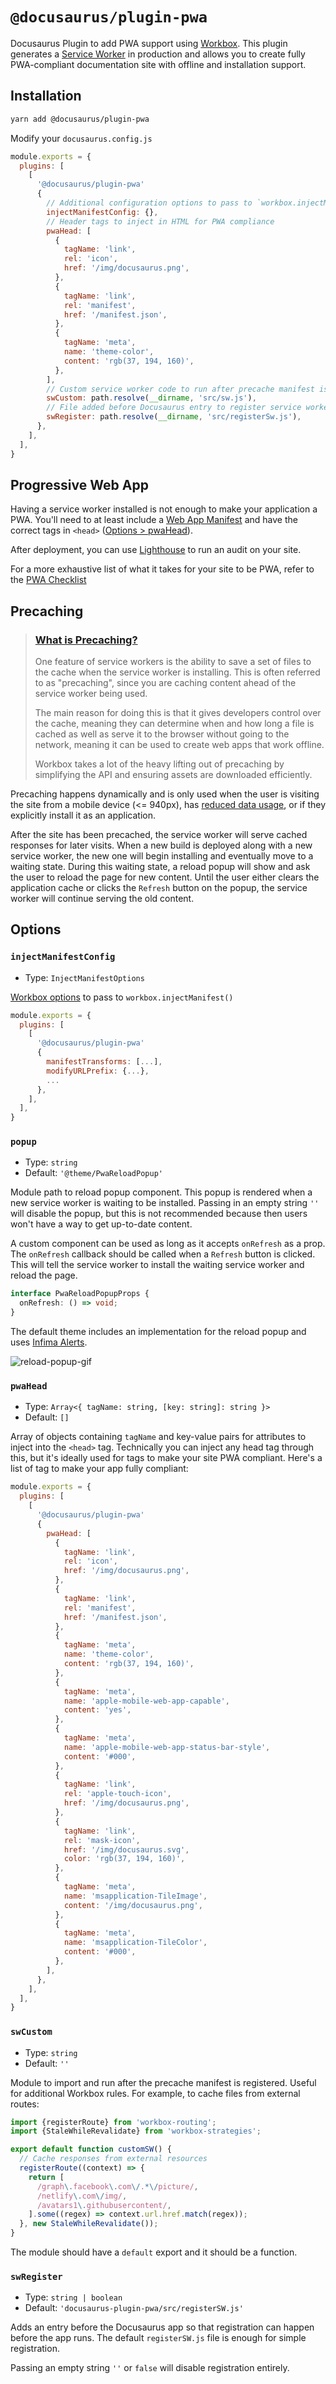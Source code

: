 # `@docusaurus/plugin-pwa`

Docusaurus Plugin to add PWA support using [Workbox](https://developers.google.com/web/tools/workbox). This plugin generates a [Service Worker](https://developers.google.com/web/fundamentals/primers/service-workers) in production and allows you to create fully PWA-compliant documentation site with offline and installation support.

## Installation

```sh
yarn add @docusaurus/plugin-pwa
```

Modify your `docusaurus.config.js`

```js
module.exports = {
  plugins: [
    [
      '@docusaurus/plugin-pwa'
      {
        // Additional configuration options to pass to `workbox.injectManifest()`
        injectManifestConfig: {},
        // Header tags to inject in HTML for PWA compliance
        pwaHead: [
          {
            tagName: 'link',
            rel: 'icon',
            href: '/img/docusaurus.png',
          },
          {
            tagName: 'link',
            rel: 'manifest',
            href: '/manifest.json',
          },
          {
            tagName: 'meta',
            name: 'theme-color',
            content: 'rgb(37, 194, 160)',
          },
        ],
        // Custom service worker code to run after precache manifest is registered
        swCustom: path.resolve(__dirname, 'src/sw.js'),
        // File added before Docusaurus entry to register service worker before app runs
        swRegister: path.resolve(__dirname, 'src/registerSw.js'),
      },
    ],
  ],
}
```

## Progressive Web App

Having a service worker installed is not enough to make your application a PWA. You'll need to at least include a [Web App Manifest](https://developer.mozilla.org/en-US/docs/Web/Manifest) and have the correct tags in `<head>` ([Options > pwaHead](#pwahead)).

After deployment, you can use [Lighthouse](https://developers.google.com/web/tools/lighthouse) to run an audit on your site.

For a more exhaustive list of what it takes for your site to be PWA, refer to the [PWA Checklist](https://developers.google.com/web/progressive-web-apps/checklist)

## Precaching

> ### [What is Precaching?](https://developers.google.com/web/tools/workbox/modules/workbox-precaching)
>
> One feature of service workers is the ability to save a set of files to the cache when the service worker is installing. This is often referred to as "precaching", since you are caching content ahead of the service worker being used.
>
> The main reason for doing this is that it gives developers control over the cache, meaning they can determine when and how long a file is cached as well as serve it to the browser without going to the network, meaning it can be used to create web apps that work offline.
>
> Workbox takes a lot of the heavy lifting out of precaching by simplifying the API and ensuring assets are downloaded efficiently.

Precaching happens dynamically and is only used when the user is visiting the site from a mobile device (<= 940px), has [reduced data usage](https://developer.mozilla.org/en-US/docs/Web/API/NetworkInformation/saveData), or if they explicitly install it as an application.

After the site has been precached, the service worker will serve cached responses for later visits. When a new build is deployed along with a new service worker, the new one will begin installing and eventually move to a waiting state. During this waiting state, a reload popup will show and ask the user to reload the page for new content. Until the user either clears the application cache or clicks the `Refresh` button on the popup, the service worker will continue serving the old content.

## Options

### `injectManifestConfig`

- Type: `InjectManifestOptions`

[Workbox options](https://developers.google.com/web/tools/workbox/reference-docs/latest/module-workbox-build#.injectManifest) to pass to `workbox.injectManifest()`

```js
module.exports = {
  plugins: [
    [
      '@docusaurus/plugin-pwa'
      {
        manifestTransforms: [...],
        modifyURLPrefix: {...},
        ...
      },
    ],
  ],
}
```

### `popup`

- Type: `string`
- Default: `'@theme/PwaReloadPopup'`

Module path to reload popup component. This popup is rendered when a new service worker is waiting to be installed. Passing in an empty string `''` will disable the popup, but this is not recommended because then users won't have a way to get up-to-date content.

A custom component can be used as long as it accepts `onRefresh` as a prop. The `onRefresh` callback should be called when a `Refresh` button is clicked. This will tell the service worker to install the waiting service worker and reload the page.

```ts
interface PwaReloadPopupProps {
  onRefresh: () => void;
}
```

The default theme includes an implementation for the reload popup and uses [Infima Alerts](https://facebookincubator.github.io/infima/docs/components/alert).

![reload-popup-gif](images/reload.gif)

### `pwaHead`

- Type: `Array<{ tagName: string, [key: string]: string }>`
- Default: `[]`

Array of objects containing `tagName` and key-value pairs for attributes to inject into the `<head>` tag. Technically you can inject any head tag through this, but it's ideally used for tags to make your site PWA compliant. Here's a list of tag to make your app fully compliant:

```js
module.exports = {
  plugins: [
    [
      '@docusaurus/plugin-pwa'
      {
        pwaHead: [
          {
            tagName: 'link',
            rel: 'icon',
            href: '/img/docusaurus.png',
          },
          {
            tagName: 'link',
            rel: 'manifest',
            href: '/manifest.json',
          },
          {
            tagName: 'meta',
            name: 'theme-color',
            content: 'rgb(37, 194, 160)',
          },
          {
            tagName: 'meta',
            name: 'apple-mobile-web-app-capable',
            content: 'yes',
          },
          {
            tagName: 'meta',
            name: 'apple-mobile-web-app-status-bar-style',
            content: '#000',
          },
          {
            tagName: 'link',
            rel: 'apple-touch-icon',
            href: '/img/docusaurus.png',
          },
          {
            tagName: 'link',
            rel: 'mask-icon',
            href: '/img/docusaurus.svg',
            color: 'rgb(37, 194, 160)',
          },
          {
            tagName: 'meta',
            name: 'msapplication-TileImage',
            content: '/img/docusaurus.png',
          },
          {
            tagName: 'meta',
            name: 'msapplication-TileColor',
            content: '#000',
          },
        ],
      },
    ],
  ],
}
```

### `swCustom`

- Type: `string`
- Default: `''`

Module to import and run after the precache manifest is registered. Useful for additional Workbox rules. For example, to cache files from external routes:

```js
import {registerRoute} from 'workbox-routing';
import {StaleWhileRevalidate} from 'workbox-strategies';

export default function customSW() {
  // Cache responses from external resources
  registerRoute((context) => {
    return [
      /graph\.facebook\.com\/.*\/picture/,
      /netlify\.com\/img/,
      /avatars1\.githubusercontent/,
    ].some((regex) => context.url.href.match(regex));
  }, new StaleWhileRevalidate());
}
```

The module should have a `default` export and it should be a function.

### `swRegister`

- Type: `string | boolean`
- Default: `'docusaurus-plugin-pwa/src/registerSW.js'`

Adds an entry before the Docusaurus app so that registration can happen before the app runs. The default `registerSW.js` file is enough for simple registration.

Passing an empty string `''` or `false` will disable registration entirely.
